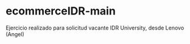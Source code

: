 # ecommerceIDR-main
Ejercicio realizado para solicitud vacante IDR University, desde Lenovo (Angel)
